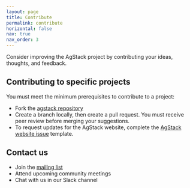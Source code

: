 ```yaml
---
layout: page
title: Contribute
permalink: contribute
horizontal: false
nav: true
nav_order: 3
---
```


Consider improving the AgStack project by contributing your ideas, thoughts, and feedback.

## Contributing to specific projects

You must meet the minimum prerequisites to contribute to a project:

- Fork the [agstack repository](https://github.com/agstack)
- Create a branch locally, then create a pull request. You must receive peer review before merging your suggestions.
- To request updates for the AgStack website, complete the [AgStack website issue](https://github.com/agstack/agstack-website/issues/new?assignees=&labels=website&template=website_issue.md) template.
<!--will add more as we discuss the min. requirements-->
 

## Contact us

* Join the [mailing list](https://lists.agstack.org/g/technical-discuss)
* Attend upcoming community meetings
* Chat with us in our Slack channel
  
